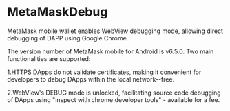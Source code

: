 # MetaMaskDebug
MetaMask mobile wallet enables WebView debugging mode, allowing direct debugging of DAPP using Google Chrome.

The version number of MetaMask mobile for Android is v6.5.0.
Two main functionalities are supported:

1.HTTPS DApps do not validate certificates, making it convenient for developers to debug DApps within the local network--free.

2.WebView's DEBUG mode is unlocked, facilitating source code debugging of DApps using "inspect with chrome developer tools" - available for a fee.




